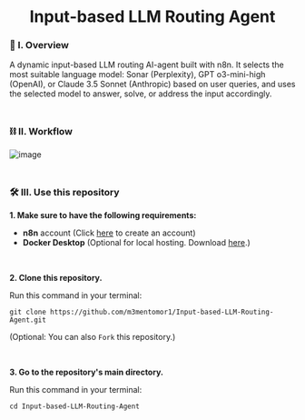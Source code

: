 <div align="center">
  <h1>Input-based LLM Routing Agent</h1>
</div>

### 🧐 I. Overview

A dynamic input-based LLM routing AI-agent built with n8n. It selects the most suitable language model: Sonar (Perplexity), GPT o3-mini-high (OpenAI), or Claude 3.5 Sonnet (Anthropic) based on user queries, and uses the selected model to answer, solve, or address the input accordingly.
<br><br>
##

### ⛓️ II. Workflow
![image](https://github.com/user-attachments/assets/55a7af33-5bed-456d-be59-c1d3f6a7d100)
<br><br>
##

### 🛠️ III. Use this repository

**1. Make sure to have the following requirements:**

- **n8n** account (Click [here](https://app.n8n.cloud/register) to create an account)
- **Docker Desktop** (Optional for local hosting. Download [here](https://www.docker.com/).)
<br>

**2. Clone this repository.**

   Run this command in your terminal: 
   ```
   git clone https://github.com/m3mentomor1/Input-based-LLM-Routing-Agent.git
   ```
(Optional: You can also ```Fork``` this repository.)

<br>

**3. Go to the repository's main directory.**

   Run this command in your terminal: 
   ```
   cd Input-based-LLM-Routing-Agent
   ```
<br>



